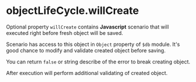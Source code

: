 # objectLifeCycle.willCreate

Optional property `willCreate` contains **Javascript** scenario that will executed right before fresh object will be saved.  

Scenario has access to this object in `Object` property of `$db` module. It's good chance to modify and validate created object before saving. 

You can return `false` or string describe of the error to break creating object.  

After execution will perform additional validating of created object.  
